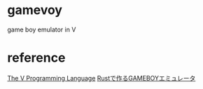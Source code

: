 # gamevoy
game boy emulator in V

# reference
[The V Programming Language](https://github.com/vlang/v)
[Rustで作るGAMEBOYエミュレータ](https://techbookfest.org/product/sBn8hcABDYBMeZxGvpWapf)
